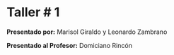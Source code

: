 # Taller # 1

**Presentado por:** Marisol Giraldo y Leonardo Zambrano

**Presentado al Profesor:** Domiciano Rincón


